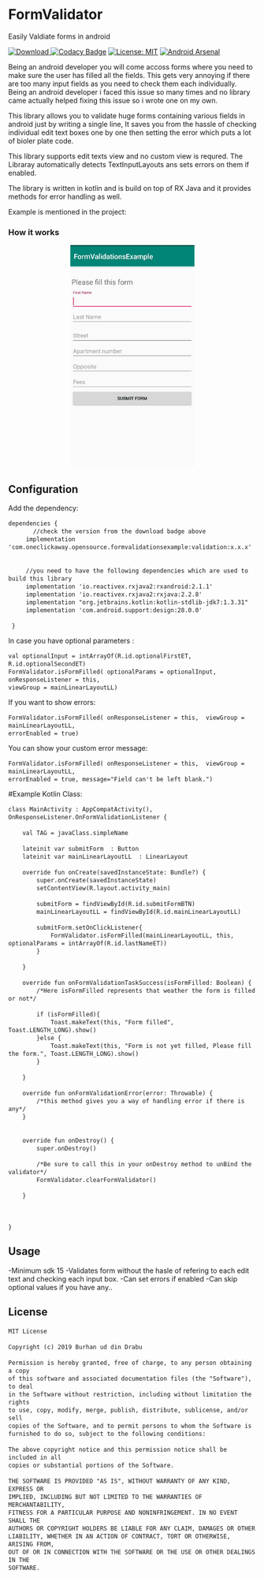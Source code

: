 FormValidator
========
Easily Valdiate forms in android

[ ![Download](https://api.bintray.com/packages/drabu/FormValidator/com.oneclickaway.opensource.formvalidationsexample/images/download.svg) ](https://bintray.com/drabu/FormValidator/com.oneclickaway.opensource.formvalidationsexample/_latestVersion)
[![Codacy Badge](https://api.codacy.com/project/badge/Grade/9df707c7085c47979162af31e6406e66)](https://www.codacy.com/app/Drabu/FormValidator?utm_source=github.com&amp;utm_medium=referral&amp;utm_content=Drabu/FormValidator&amp;utm_campaign=Badge_Grade)
[![License: MIT](https://img.shields.io/badge/License-MIT-yellow.svg)](https://opensource.org/licenses/MIT)
[![Android Arsenal](https://img.shields.io/badge/Android%20Arsenal-FormValidator-brightgreen.svg?style=flat)](https://android-arsenal.com/details/1/7649)

Being an android developer you will come accoss forms where you need to make sure the user has filled all the fields. This gets very annoying if there are too many input fields as you need to check them each individually. Being an android developer i faced this issue so many times and no library came actually helped fixing this issue so i wrote one on my own.

This library allows you to validate huge forms containing various fields in android just by writing a single line, It saves you from the hassle of checking individual edit text boxes one by one then setting the error which puts a lot of bioler plate code.

This library supports edit texts view and no custom view is requred. The Libraray automatically detects TextInputLayouts ans sets errors on them if enabled. 

The library is written in kotlin and is build on top of RX Java and it provides methods for error handling as well. 

Example is mentioned in the project:

### How it works

<p align="center">
    <img src="demo.gif" alt="Demonstartion image."/>
</p>

Configuration
-------------

Add the dependency: 

    dependencies {
    	   //check the version from the download badge above 
		 implementation 'com.oneclickaway.opensource.formvalidationsexample:validation:x.x.x'
		 
		 
		 //you need to have the following dependencies which are used to build this library
		 implementation 'io.reactivex.rxjava2:rxandroid:2.1.1'
		 implementation 'io.reactivex.rxjava2:rxjava:2.2.8'
		 implementation "org.jetbrains.kotlin:kotlin-stdlib-jdk7:1.3.31"
		 implementation 'com.android.support:design:28.0.0'
		 
	 }

In case you have optional parameters : 
        
 	val optionalInput = intArrayOf(R.id.optionalFirstET, R.id.optionalSecondET)
	FormValidator.isFormFilled( optionalParams = optionalInput, onResponseListener = this,
	viewGroup = mainLinearLayoutLL)
	
If you want to show errors: 
        
	FormValidator.isFormFilled( onResponseListener = this,  viewGroup = mainLinearLayoutLL, 
	errorEnabled = true)
	

You can show your custom error message: 
        
	FormValidator.isFormFilled( onResponseListener = this,  viewGroup = mainLinearLayoutLL, 
	errorEnabled = true, message="Field can't be left blank.")

#Example Kotlin Class: 

    class MainActivity : AppCompatActivity(), OnResponseListener.OnFormValidationListener {

        val TAG = javaClass.simpleName

        lateinit var submitForm  : Button
        lateinit var mainLinearLayoutLL  : LinearLayout

        override fun onCreate(savedInstanceState: Bundle?) {
            super.onCreate(savedInstanceState)
            setContentView(R.layout.activity_main)

            submitForm = findViewById(R.id.submitFormBTN)
            mainLinearLayoutLL = findViewById(R.id.mainLinearLayoutLL)

            submitForm.setOnClickListener{
                FormValidator.isFormFilled(mainLinearLayoutLL, this, optionalParams = intArrayOf(R.id.lastNameET))
            }

        }

        override fun onFormValidationTaskSuccess(isFormFilled: Boolean) {
            /*Here isFormFilled represents that weather the form is filled or not*/

            if (isFormFilled){
                Toast.makeText(this, "Form filled", Toast.LENGTH_LONG).show()
            }else {
                Toast.makeText(this, "Form is not yet filled, Please fill the form.", Toast.LENGTH_LONG).show()
            }

        }

        override fun onFormValidationError(error: Throwable) {
            /*this method gives you a way of handling error if there is any*/
        }


        override fun onDestroy() {
            super.onDestroy()

            /*Be sure to call this in your onDestroy method to unBind the validator*/
            FormValidator.clearFormValidator()

        }



    }
   
Usage
-----
-Minimum sdk 15
-Validates form without the hasle of refering to each edit text and checking each input box.
-Can set errors if enabled
-Can skip optional values if you have any..

License
-----
	MIT License

	Copyright (c) 2019 Burhan ud din Drabu

	Permission is hereby granted, free of charge, to any person obtaining a copy
	of this software and associated documentation files (the "Software"), to deal
	in the Software without restriction, including without limitation the rights
	to use, copy, modify, merge, publish, distribute, sublicense, and/or sell
	copies of the Software, and to permit persons to whom the Software is
	furnished to do so, subject to the following conditions:

	The above copyright notice and this permission notice shall be included in all
	copies or substantial portions of the Software.

	THE SOFTWARE IS PROVIDED "AS IS", WITHOUT WARRANTY OF ANY KIND, EXPRESS OR
	IMPLIED, INCLUDING BUT NOT LIMITED TO THE WARRANTIES OF MERCHANTABILITY,
	FITNESS FOR A PARTICULAR PURPOSE AND NONINFRINGEMENT. IN NO EVENT SHALL THE
	AUTHORS OR COPYRIGHT HOLDERS BE LIABLE FOR ANY CLAIM, DAMAGES OR OTHER
	LIABILITY, WHETHER IN AN ACTION OF CONTRACT, TORT OR OTHERWISE, ARISING FROM,
	OUT OF OR IN CONNECTION WITH THE SOFTWARE OR THE USE OR OTHER DEALINGS IN THE
	SOFTWARE.
	
